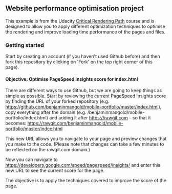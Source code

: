 ## Website performance optimisation project

This example is from the Udacity <a href="https://www.udacity.com/course/ud884">Critical Rendering Path</a> course and is designed to allow you to apply different optimization techniques to optimise the rendering and improve loading time performance of the pages and files.

### Getting started

Start by creating an account (if you haven't used Github before) and then fork this repository by clicking on 'Fork' on the top right corner of this page).

#### Objective: Optimise PageSpeed Insights score for index.html

There are different ways to use Github, but we are going to keep things as simple as possible. Start by reviewing the current PageSpeed Insights score by finding the URL of your forked repository (e.g. https://github.com/benjaminmangold/mobile-portfolio/master/index.html), copy everything after the domain (e.g. /benjaminmangold/mobile-portfolio/index.html) and adding it after https://rawgit.com – so that it becomes: https://rawgit.com/benjaminmangold/mobile-portfolio/master/index.html 

This new URL allows you to navigate to your page and preview changes that you make to the code. (Please note that changes can take a few minutes to be reflected on the rawgit.com domain.)

Now you can navigate to https://developers.google.com/speed/pagespeed/insights/ and enter this new URL to see the current score for the page.

The objective is to apply the techniques covered to improve the score of the page.
